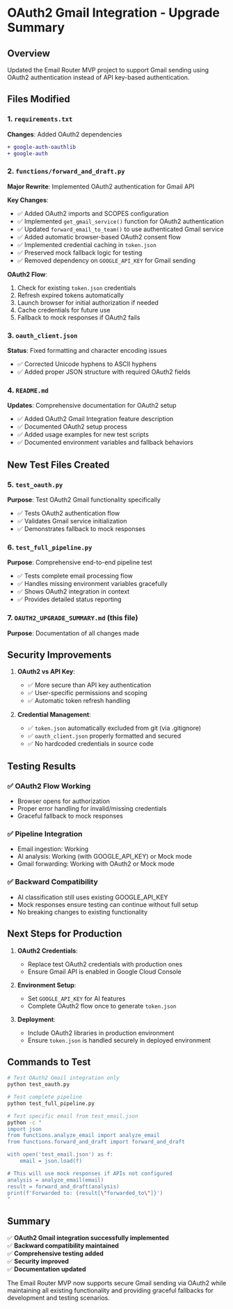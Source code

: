 # OAuth2 Gmail Integration - Upgrade Summary

## Overview
Updated the Email Router MVP project to support Gmail sending using OAuth2 authentication instead of API key-based authentication.

## Files Modified

### 1. `requirements.txt`
**Changes**: Added OAuth2 dependencies
```diff
+ google-auth-oauthlib
+ google-auth
```

### 2. `functions/forward_and_draft.py`
**Major Rewrite**: Implemented OAuth2 authentication for Gmail API

**Key Changes**:
- ✅ Added OAuth2 imports and SCOPES configuration
- ✅ Implemented `get_gmail_service()` function for OAuth2 authentication
- ✅ Updated `forward_email_to_team()` to use authenticated Gmail service
- ✅ Added automatic browser-based OAuth2 consent flow
- ✅ Implemented credential caching in `token.json`
- ✅ Preserved mock fallback logic for testing
- ✅ Removed dependency on `GOOGLE_API_KEY` for Gmail sending

**OAuth2 Flow**:
1. Check for existing `token.json` credentials
2. Refresh expired tokens automatically
3. Launch browser for initial authorization if needed
4. Cache credentials for future use
5. Fallback to mock responses if OAuth2 fails

### 3. `oauth_client.json`
**Status**: Fixed formatting and character encoding issues
- ✅ Corrected Unicode hyphens to ASCII hyphens
- ✅ Added proper JSON structure with required OAuth2 fields

### 4. `README.md`
**Updates**: Comprehensive documentation for OAuth2 setup
- ✅ Added OAuth2 Gmail Integration feature description
- ✅ Documented OAuth2 setup process
- ✅ Added usage examples for new test scripts
- ✅ Documented environment variables and fallback behaviors

## New Test Files Created

### 5. `test_oauth.py`
**Purpose**: Test OAuth2 Gmail functionality specifically
- ✅ Tests OAuth2 authentication flow
- ✅ Validates Gmail service initialization
- ✅ Demonstrates fallback to mock responses

### 6. `test_full_pipeline.py`
**Purpose**: Comprehensive end-to-end pipeline test
- ✅ Tests complete email processing flow
- ✅ Handles missing environment variables gracefully
- ✅ Shows OAuth2 integration in context
- ✅ Provides detailed status reporting

### 7. `OAUTH2_UPGRADE_SUMMARY.md` (this file)
**Purpose**: Documentation of all changes made

## Security Improvements

1. **OAuth2 vs API Key**: 
   - ✅ More secure than API key authentication
   - ✅ User-specific permissions and scoping
   - ✅ Automatic token refresh handling

2. **Credential Management**:
   - ✅ `token.json` automatically excluded from git (via .gitignore)
   - ✅ `oauth_client.json` properly formatted and secured
   - ✅ No hardcoded credentials in source code

## Testing Results

### ✅ OAuth2 Flow Working
- Browser opens for authorization
- Proper error handling for invalid/missing credentials
- Graceful fallback to mock responses

### ✅ Pipeline Integration
- Email ingestion: Working
- AI analysis: Working (with GOOGLE_API_KEY) or Mock mode
- Gmail forwarding: Working with OAuth2 or Mock mode

### ✅ Backward Compatibility
- AI classification still uses existing GOOGLE_API_KEY
- Mock responses ensure testing can continue without full setup
- No breaking changes to existing functionality

## Next Steps for Production

1. **OAuth2 Credentials**: 
   - Replace test OAuth2 credentials with production ones
   - Ensure Gmail API is enabled in Google Cloud Console

2. **Environment Setup**:
   - Set `GOOGLE_API_KEY` for AI features
   - Complete OAuth2 flow once to generate `token.json`

3. **Deployment**:
   - Include OAuth2 libraries in production environment
   - Ensure `token.json` is handled securely in deployed environment

## Commands to Test

```bash
# Test OAuth2 Gmail integration only
python test_oauth.py

# Test complete pipeline
python test_full_pipeline.py

# Test specific email from test_email.json
python -c "
import json
from functions.analyze_email import analyze_email
from functions.forward_and_draft import forward_and_draft

with open('test_email.json') as f:
    email = json.load(f)

# This will use mock responses if APIs not configured
analysis = analyze_email(email)
result = forward_and_draft(analysis)
print(f'Forwarded to: {result[\"forwarded_to\"]}')
"
```

## Summary

✅ **OAuth2 Gmail integration successfully implemented**  
✅ **Backward compatibility maintained**  
✅ **Comprehensive testing added**  
✅ **Security improved**  
✅ **Documentation updated**  

The Email Router MVP now supports secure Gmail sending via OAuth2 while maintaining all existing functionality and providing graceful fallbacks for development and testing scenarios. 